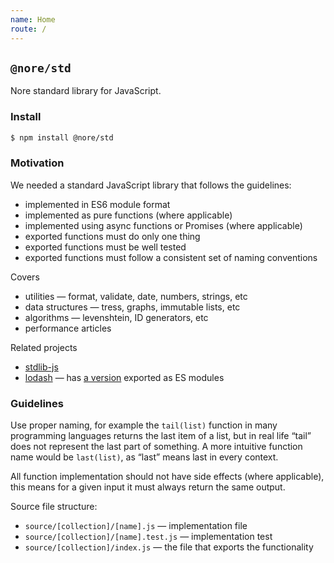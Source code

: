 ```yaml
---
name: Home
route: /
---
```


## `@nore/std`

Nore standard library for JavaScript.

### Install

```sh
$ npm install @nore/std
```

### Motivation

We needed a standard JavaScript library that follows the guidelines:

- implemented in ES6 module format
- implemented as pure functions (where applicable)
- implemented using async functions or Promises (where applicable)
- exported functions must do only one thing
- exported functions must be well tested
- exported functions must follow a consistent set of naming conventions

Covers

- utilities — format, validate, date, numbers, strings, etc
- data structures — tress, graphs, immutable lists, etc
- algorithms — levenshtein, ID generators, etc
- performance articles

Related projects

- [stdlib-js](https://github.com/stdlib-js/stdlib)
- [lodash](https://lodash.com) — has [a version](https://www.npmjs.com/package/lodash-es) exported as ES modules

### Guidelines

Use proper naming, for example the `tail(list)` function in many programming languages returns the last item of a list, but in real life “tail” does not represent the last part of something. A more intuitive function name would be `last(list)`, as “last” means last in every context.

All function implementation should not have side effects (where applicable), this means for a given input it must always return the same output.

Source file structure:

- `source/[collection]/[name].js` — implementation file
- `source/[collection]/[name].test.js` — implementation test
- `source/[collection]/index.js` — the file that exports the functionality

